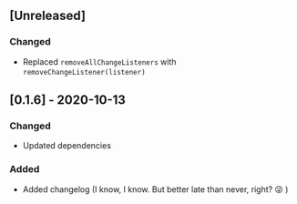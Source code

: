 ## [Unreleased]
### Changed
- Replaced `removeAllChangeListeners` with `removeChangeListener(listener)`

##  [0.1.6] - 2020-10-13
### Changed
- Updated dependencies

### Added
- Added changelog (I know, I know. But better late than never, right? :stuck_out_tongue_winking_eye: )
